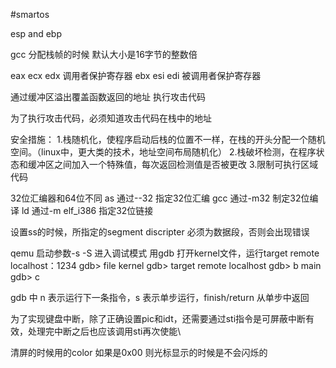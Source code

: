 #smartos

esp and ebp

gcc 分配栈帧的时候 默认大小是16字节的整数倍

eax ecx edx 调用者保护寄存器
ebx esi edi 被调用者保护寄存器

通过缓冲区溢出覆盖函数返回的地址  执行攻击代码

为了执行攻击代码，必须知道攻击代码在栈中的地址

安全措施：
    1.栈随机化，使程序启动后栈的位置不一样，在栈的开头分配一个随机空间。（linux中，更大类的技术，地址空间布局随机化）
    2.栈破坏检测，在程序状态和缓冲区之间加入一个特殊值，每次返回检测值是否被更改
    3.限制可执行区域代码

32位汇编器和64位不同
	as 通过--32 指定32位汇编
	gcc 通过-m32 制定32位编译
	ld  通过-m elf_i386 指定32位链接

设置ss的时候，所指定的segment discripter 必须为数据段，否则会出现错误

qemu 启动参数-s -S 进入调试模式
用gdb 打开kernel文件，运行target remote localhost：1234
gdb> file kernel
gdb> target remote localhost
gdb> b main
gdb> c

gdb 中 n 表示运行下一条指令，s 表示单步运行，finish/return 从单步中返回

为了实现键盘中断，除了正确设置pic和idt，还需要通过sti指令是可屏蔽中断有效，处理完中断之后也应该调用sti再次使能\

清屏的时候用的color 如果是0x00 则光标显示的时候是不会闪烁的






